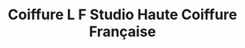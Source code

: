 ---
title: "Coiffure L F Studio Haute Coiffure Française"
url: /selestat/coiffure-l-f-studio-haute-coiffure-francaise/
shop: coiffeur
---